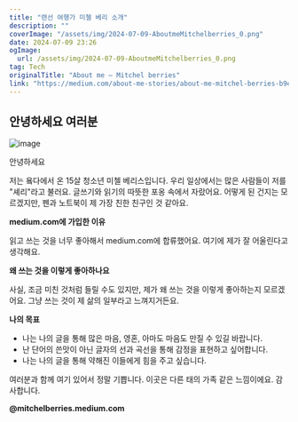 ```yaml
---
title: "랜선 여행가 미첼 베리 소개"
description: ""
coverImage: "/assets/img/2024-07-09-AboutmeMitchelberries_0.png"
date: 2024-07-09 23:26
ogImage: 
  url: /assets/img/2024-07-09-AboutmeMitchelberries_0.png
tag: Tech
originalTitle: "About me — Mitchel berries"
link: "https://medium.com/about-me-stories/about-me-mitchel-berries-b9e3f76bd3be"
---
```



## 안녕하세요 여러분

![image](/assets/img/2024-07-09-AboutmeMitchelberries_0.png)

안녕하세요

저는 욬다에서 온 15살 청소년 미첼 베리스입니다. 우리 일상에서는 많은 사람들이 저를 "셰리"라고 불러요. 글쓰기와 읽기의 따뜻한 포옹 속에서 자랐어요. 어떻게 된 건지는 모르겠지만, 펜과 노트북이 제 가장 친한 친구인 것 같아요.

<div class="content-ad"></div>

**medium.com에 가입한 이유**

읽고 쓰는 것을 너무 좋아해서 medium.com에 합류했어요. 여기에 제가 잘 어울린다고 생각해요.

**왜 쓰는 것을 이렇게 좋아하나요**

사실, 조금 미친 것처럼 들릴 수도 있지만, 제가 왜 쓰는 것을 이렇게 좋아하는지 모르겠어요. 그냥 쓰는 것이 제 삶의 일부라고 느껴지거든요.

<div class="content-ad"></div>

**나의 목표**

- 나는 나의 글을 통해 많은 마음, 영혼, 아마도 마음도 만질 수 있길 바랍니다.
- 난 단어의 쓴맛이 아닌 글자의 선과 곡선을 통해 감정을 표현하고 싶어합니다.
- 나는 나의 글을 통해 약해진 이들에게 힘을 주고 싶습니다.

여러분과 함께 여기 있어서 정말 기쁩니다. 이곳은 다른 태의 가족 같은 느낌이에요. 감사합니다.

**@mitchelberries.medium.com**
